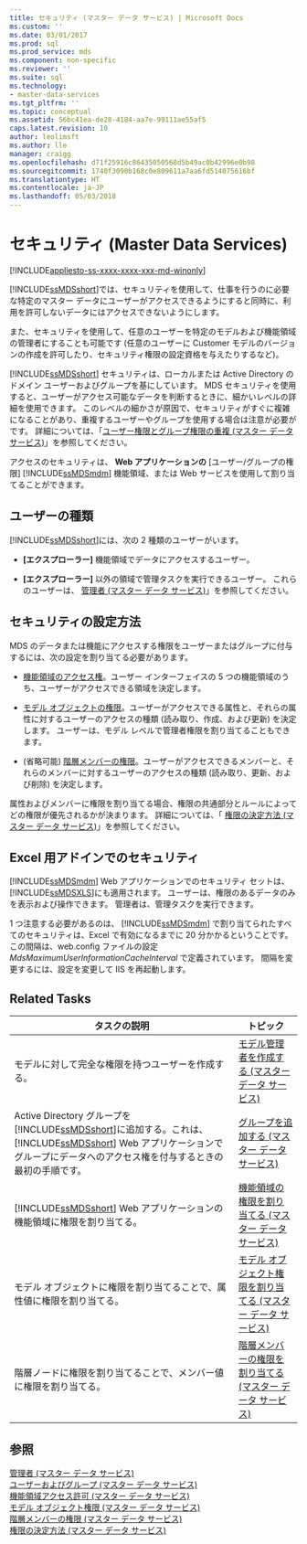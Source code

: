 ```yaml
---
title: セキュリティ (マスター データ サービス) | Microsoft Docs
ms.custom: ''
ms.date: 03/01/2017
ms.prod: sql
ms.prod_service: mds
ms.component: non-specific
ms.reviewer: ''
ms.suite: sql
ms.technology:
- master-data-services
ms.tgt_pltfrm: ''
ms.topic: conceptual
ms.assetid: 56bc41ea-de28-4184-aa7e-99111ae55af5
caps.latest.revision: 10
author: leolimsft
ms.author: lle
manager: craigg
ms.openlocfilehash: d71f25916c86435050568d5b49ac0b42996e0b98
ms.sourcegitcommit: 1740f3090b168c0e809611a7aa6fd514075616bf
ms.translationtype: HT
ms.contentlocale: ja-JP
ms.lasthandoff: 05/03/2018
---
```

# <a name="security-master-data-services"></a>セキュリティ (Master Data Services)

[!INCLUDE[appliesto-ss-xxxx-xxxx-xxx-md-winonly](../includes/appliesto-ss-xxxx-xxxx-xxx-md-winonly.md)]

  [!INCLUDE[ssMDSshort](../includes/ssmdsshort-md.md)]では、セキュリティを使用して、仕事を行うのに必要な特定のマスター データにユーザーがアクセスできるようにすると同時に、利用を許可しないデータにはアクセスできないようにします。  
  
 また、セキュリティを使用して、任意のユーザーを特定のモデルおよび機能領域の管理者にすることも可能です (任意のユーザーに Customer モデルのバージョンの作成を許可したり、セキュリティ権限の設定資格を与えたりするなど)。  
  
 [!INCLUDE[ssMDSshort](../includes/ssmdsshort-md.md)] セキュリティは、ローカルまたは Active Directory のドメイン ユーザーおよびグループを基にしています。 MDS セキュリティを使用すると、ユーザーがアクセス可能なデータを判断するときに、細かいレベルの詳細を使用できます。 このレベルの細かさが原因で、セキュリティがすぐに複雑になることがあり、重複するユーザーやグループを使用する場合は注意が必要がです。 詳細については、「[ユーザー権限とグループ権限の重複 (マスター データ サービス)](../master-data-services/overlapping-user-and-group-permissions-master-data-services.md)」を参照してください。  
  
 アクセスのセキュリティは、 **Web アプリケーションの** [ユーザー/グループの権限] [!INCLUDE[ssMDSmdm](../includes/ssmdsmdm-md.md)] 機能領域、または Web サービスを使用して割り当てることができます。  
  
## <a name="types-of-users"></a>ユーザーの種類  
 [!INCLUDE[ssMDSshort](../includes/ssmdsshort-md.md)]には、次の 2 種類のユーザーがいます。  
  
-   **[エクスプローラー]** 機能領域でデータにアクセスするユーザー。  
  
-   **[エクスプローラー]** 以外の領域で管理タスクを実行できるユーザー。 これらのユーザーは、 [管理者 (マスター データ サービス)](../master-data-services/administrators-master-data-services.md)」を参照してください。  
  
## <a name="how-to-set-security"></a>セキュリティの設定方法  
 MDS のデータまたは機能にアクセスする権限をユーザーまたはグループに付与するには、次の設定を割り当てる必要があります。  
  
-   [機能領域のアクセス権](../master-data-services/functional-area-permissions-master-data-services.md)。ユーザー インターフェイスの 5 つの機能領域のうち、ユーザーがアクセスできる領域を決定します。  
  
-   [モデル オブジェクトの権限](../master-data-services/model-object-permissions-master-data-services.md)。ユーザーがアクセスできる属性と、それらの属性に対するユーザーのアクセスの種類 (読み取り、作成、および更新) を決定します。 ユーザーは、モデル レベルで管理者権限を割り当てることもできます。  
  
-   (省略可能) [階層メンバーの権限](../master-data-services/hierarchy-member-permissions-master-data-services.md)。ユーザーがアクセスできるメンバーと、それらのメンバーに対するユーザーのアクセスの種類 (読み取り、更新、および削除) を決定します。  
  
 属性およびメンバーに権限を割り当てる場合、権限の共通部分とルールによってどの権限が優先されるかが決まります。 詳細については、「 [権限の決定方法 (マスター データ サービス)](../master-data-services/how-permissions-are-determined-master-data-services.md)」を参照してください。  
  
## <a name="security-in-the-add-in-for-excel"></a>Excel 用アドインでのセキュリティ  
 [!INCLUDE[ssMDSmdm](../includes/ssmdsmdm-md.md)] Web アプリケーションでのセキュリティ セットは、 [!INCLUDE[ssMDSXLS](../includes/ssmdsxls-md.md)]にも適用されます。 ユーザーは、権限のあるデータのみを表示および操作できます。 管理者は、管理タスクを実行できます。  
  
 1 つ注意する必要があるのは、 [!INCLUDE[ssMDSmdm](../includes/ssmdsmdm-md.md)] で割り当てられたすべてのセキュリティは、Excel で有効になるまでに 20 分かかるということです。 この間隔は、web.config ファイルの設定 *MdsMaximumUserInformationCacheInterval* で定義されています。 間隔を変更するには、設定を変更して IIS を再起動します。  
  
## <a name="related-tasks"></a>Related Tasks  
  
|タスクの説明|トピック|  
|----------------------|-----------|  
|モデルに対して完全な権限を持つユーザーを作成する。|[モデル管理者を作成する (マスター データ サービス)](../master-data-services/create-a-model-administrator-master-data-services.md)|  
|Active Directory グループを [!INCLUDE[ssMDSshort](../includes/ssmdsshort-md.md)]に追加する。これは、 [!INCLUDE[ssMDSshort](../includes/ssmdsshort-md.md)] Web アプリケーションでグループにデータへのアクセス権を付与するときの最初の手順です。|[グループを追加する (マスター データ サービス)](../master-data-services/add-a-group-master-data-services.md)|  
|[!INCLUDE[ssMDSshort](../includes/ssmdsshort-md.md)] Web アプリケーションの機能領域に権限を割り当てる。|[機能領域の権限を割り当てる (マスター データ サービス)](../master-data-services/assign-functional-area-permissions-master-data-services.md)|  
|モデル オブジェクトに権限を割り当てることで、属性値に権限を割り当てる。|[モデル オブジェクト権限を割り当てる (マスター データ サービス)](../master-data-services/assign-model-object-permissions-master-data-services.md)|  
|階層ノードに権限を割り当てることで、メンバー値に権限を割り当てる。|[階層メンバーの権限を割り当てる (マスター データ サービス)](../master-data-services/assign-hierarchy-member-permissions-master-data-services.md)|  
  
## <a name="see-also"></a>参照  
 [管理者 (マスター データ サービス)](../master-data-services/administrators-master-data-services.md)   
 [ユーザーおよびグループ (マスター データ サービス)](../master-data-services/users-and-groups-master-data-services.md)   
 [機能領域アクセス許可 (マスター データ サービス)](../master-data-services/functional-area-permissions-master-data-services.md)   
 [モデル オブジェクト権限 (マスター データ サービス)](../master-data-services/model-object-permissions-master-data-services.md)   
 [階層メンバーの権限 (マスター データ サービス)](../master-data-services/hierarchy-member-permissions-master-data-services.md)   
 [権限の決定方法 (マスター データ サービス)](../master-data-services/how-permissions-are-determined-master-data-services.md)  
  
  
